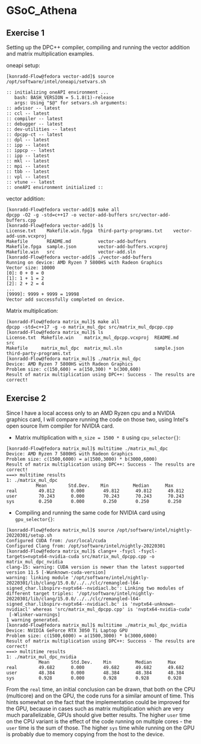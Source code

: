 # GSoC_Athena

## Exercise 1
Setting up the DPC++ compiler, compiling and running the vector addition and matrix multiplication examples.

oneapi setup: 

```
[konradd-Flow@fedora vector-add]$ source /opt/software/intel/oneapi/setvars.sh 
 
:: initializing oneAPI environment ...
   bash: BASH_VERSION = 5.1.8(1)-release
   args: Using "$@" for setvars.sh arguments: 
:: advisor -- latest
:: ccl -- latest
:: compiler -- latest
:: debugger -- latest
:: dev-utilities -- latest
:: dpcpp-ct -- latest
:: dpl -- latest
:: ipp -- latest
:: ippcp -- latest
:: ipp -- latest
:: mkl -- latest
:: mpi -- latest
:: tbb -- latest
:: vpl -- latest
:: vtune -- latest
:: oneAPI environment initialized ::
```
vector addition: 

```
[konradd-Flow@fedora vector-add]$ make all
dpcpp -O2 -g -std=c++17 -o vector-add-buffers src/vector-add-buffers.cpp
[konradd-Flow@fedora vector-add]$ ls
License.txt    Makefile.win.fpga  third-party-programs.txt    vector-add-usm.vcxproj
Makefile       README.md          vector-add-buffers
Makefile.fpga  sample.json        vector-add-buffers.vcxproj
Makefile.win   src                vector-add.sln
[konradd-Flow@fedora vector-add]$ ./vector-add-buffers 
Running on device: AMD Ryzen 7 5800HS with Radeon Graphics         
Vector size: 10000
[0]: 0 + 0 = 0
[1]: 1 + 1 = 2
[2]: 2 + 2 = 4
...
[9999]: 9999 + 9999 = 19998
Vector add successfully completed on device.
```

Matrix multiplication:

```
[konradd-Flow@fedora matrix_mul]$ make all
dpcpp -std=c++17 -g -o matrix_mul_dpc src/matrix_mul_dpcpp.cpp 
[konradd-Flow@fedora matrix_mul]$ ls
License.txt  Makefile.win    matrix_mul_dpcpp.vcxproj  README.md    src
Makefile     matrix_mul_dpc  matrix_mul.sln            sample.json  third-party-programs.txt
[konradd-Flow@fedora matrix_mul]$ ./matrix_mul_dpc 
Device: AMD Ryzen 7 5800HS with Radeon Graphics         
Problem size: c(150,600) = a(150,300) * b(300,600)
Result of matrix multiplication using DPC++: Success - The results are correct!
```

## Exercise 2

Since I have a local access only to an AMD Ryzen cpu and a NVIDIA graphics card, I will compare running the code on those two, using Intel's open source llvm compiler for NVIDIA card.

 - Matrix multiplication with `m_size = 1500 * 8` using `cpu_selector{}`:

 ```
[konradd-Flow@fedora matrix_mul]$ multitime ./matrix_mul_dpc
Device: AMD Ryzen 7 5800HS with Radeon Graphics         
Problem size: c(1500,6000) = a(1500,3000) * b(3000,6000)
Result of matrix multiplication using DPC++: Success - The results are correct!
===> multitime results
1: ./matrix_mul_dpc
            Mean        Std.Dev.    Min         Median      Max
real        49.812      0.000       49.812      49.812      49.812      
user        70.243      0.000       70.243      70.243      70.243      
sys         0.250       0.000       0.250       0.250       0.250
```

- Compiling and running the same code for NVIDIA card using `gpu_selector{}`:

```
[konradd-Flow@fedora matrix_mul]$ source /opt/software/intel/nightly-20220301/setup.sh 
Configured CUDA from: /usr/local/cuda
Configured Clang from: /opt/software/intel/nightly-20220301
[konradd-Flow@fedora matrix_mul]$ clang++ -fsycl -fsycl-targets=nvptx64-nvidia-cuda src/matrix_mul_dpcpp.cpp -o matrix_mul_dpc_nvidia
clang-15: warning: CUDA version is newer than the latest supported version 11.5 [-Wunknown-cuda-version]
warning: linking module '/opt/software/intel/nightly-20220301/lib/clang/15.0.0/../../clc/remangled-l64-signed_char.libspirv-nvptx64--nvidiacl.bc': Linking two modules of different target triples: '/opt/software/intel/nightly-20220301/lib/clang/15.0.0/../../clc/remangled-l64-signed_char.libspirv-nvptx64--nvidiacl.bc' is 'nvptx64-unknown-nvidiacl' whereas 'src/matrix_mul_dpcpp.cpp' is 'nvptx64-nvidia-cuda'
 [-Wlinker-warnings]
1 warning generated.
[konradd-Flow@fedora matrix_mul]$ multitime ./matrix_mul_dpc_nvidia 
Device: NVIDIA GeForce RTX 3050 Ti Laptop GPU
Problem size: c(1500,6000) = a(1500,3000) * b(3000,6000)
Result of matrix multiplication using DPC++: Success - The results are correct!
===> multitime results
1: ./matrix_mul_dpc_nvidia
            Mean        Std.Dev.    Min         Median      Max
real        49.682      0.000       49.682      49.682      49.682      
user        48.384      0.000       48.384      48.384      48.384      
sys         0.928       0.000       0.928       0.928       0.928
```
From the `real` time, an initial conclusion can be drawn, that both on the CPU (multicore) and on the GPU, the code runs for a similar amount of time. This hints somewhat on the fact that the implementation could be improved for the GPU, because in cases such as matrix multiplication which are very much parallelizable, GPUs should give better results. The higher `user` time on the CPU variant is the effect of the code running on multiple cores - the `user` time is the sum of those. The higher `sys` time while running on the GPU is probably due to memory copying from the host to the device.